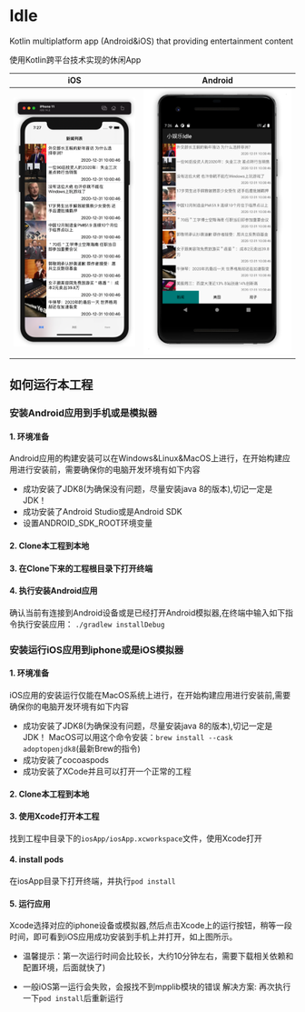 # Idle
Kotlin multiplatform app (Android&amp;iOS) that providing entertainment content

使用Kotlin跨平台技术实现的休闲App

iOS|Android
-|-
![iOS Demo](art/iOS.png)|![Android Demo](art/Android.png)

## 如何运行本工程
### 安装Android应用到手机或是模拟器
#### 1. 环境准备
Android应用的构建安装可以在Windows&Linux&MacOS上进行，在开始构建应用进行安装前，需要确保你的电脑开发环境有如下内容
   * 成功安装了JDK8(为确保没有问题，尽量安装java 8的版本),切记一定是JDK！
   * 成功安装了Android Studio或是Android SDK
   * 设置ANDROID_SDK_ROOT环境变量
    
#### 2. Clone本工程到本地
#### 3. 在Clone下来的工程根目录下打开终端
#### 4. 执行安装Android应用
确认当前有连接到Android设备或是已经打开Android模拟器,在终端中输入如下指令执行安装应用：
    ```./gradlew installDebug```
   
### 安装运行iOS应用到iphone或是iOS模拟器
#### 1. 环境准备
iOS应用的安装运行仅能在MacOS系统上进行，在开始构建应用进行安装前,需要确保你的电脑开发环境有如下内容
   * 成功安装了JDK8(为确保没有问题，尽量安装java 8的版本),切记一定是JDK！
     MacOS可以用这个命令安装：`brew install --cask adoptopenjdk8`(最新Brew的指令)
   * 成功安装了cocoaspods
   * 成功安装了XCode并且可以打开一个正常的工程
    
#### 2. Clone本工程到本地
#### 3. 使用Xcode打开本工程
找到工程中目录下的`iosApp/iosApp.xcworkspace`文件，使用Xcode打开
#### 4. install pods
在iosApp目录下打开终端，并执行`pod install`
#### 5. 运行应用
Xcode选择对应的iphone设备或模拟器,然后点击Xcode上的运行按钮，稍等一段时间，即可看到iOS应用成功安装到手机上并打开，如上图所示。

* 温馨提示：第一次运行时间会比较长，大约10分钟左右，需要下载相关依赖和配置环境，后面就快了)

* 一般iOS第一运行会失败，会报找不到mpplib模块的错误
解决方案:
再次执行一下`pod install`后重新运行



